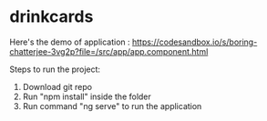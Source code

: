 # drinkcards
Here's the demo of application : https://codesandbox.io/s/boring-chatterjee-3vg2p?file=/src/app/app.component.html

Steps to run the project:
1) Download git repo
2) Run "npm install" inside the folder
3) Run command "ng serve" to run the application
